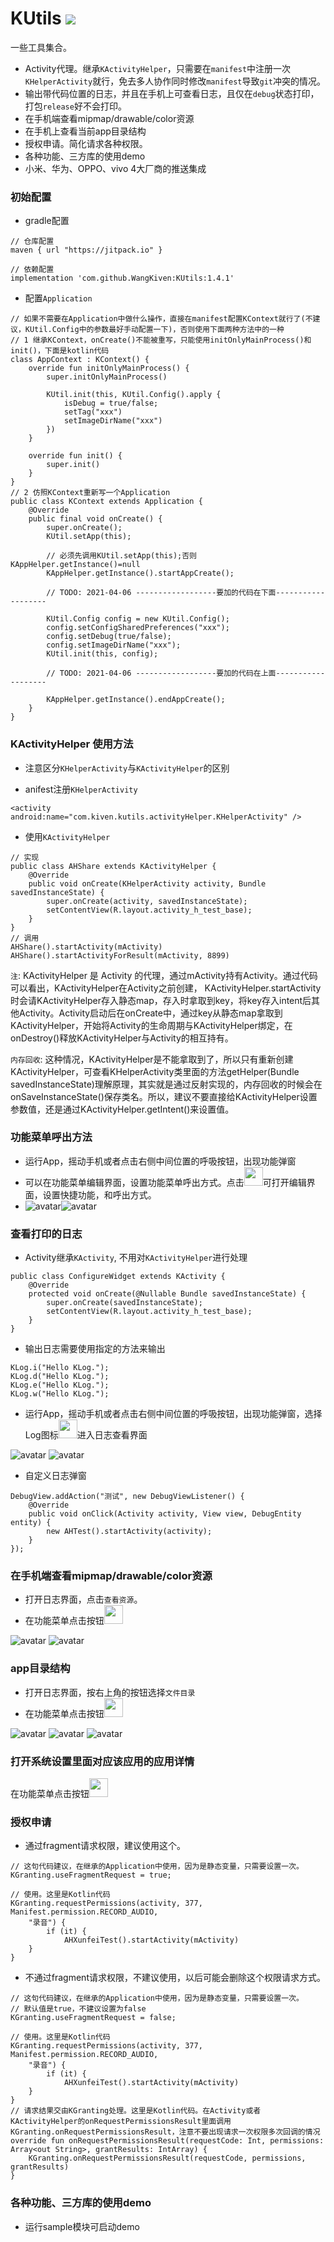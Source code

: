 # KUtils [![](https://jitpack.io/v/WangKiven/KUtils.svg)](https://jitpack.io/#WangKiven/KUtils)
一些工具集合。
- Activity代理。继承`KActivityHelper`，只需要在`manifest`中注册一次`KHelperActivity`就行，免去多人协作同时修改`manifest`导致`git`冲突的情况。
- 输出带代码位置的日志，并且在手机上可查看日志，且仅在`debug`状态打印，打包`release`好不会打印。
- 在手机端查看mipmap/drawable/color资源
- 在手机上查看当前app目录结构
- 授权申请。简化请求各种权限。
- 各种功能、三方库的使用demo
- 小米、华为、OPPO、vivo 4大厂商的推送集成

### 初始配置

- gradle配置

```
// 仓库配置
maven { url "https://jitpack.io" }

// 依赖配置
implementation 'com.github.WangKiven:KUtils:1.4.1'
```

- 配置`Application`

```
// 如果不需要在Application中做什么操作，直接在manifest配置KContext就行了(不建议，KUtil.Config中的参数最好手动配置一下)，否则使用下面两种方法中的一种
// 1 继承KContext，onCreate()不能被重写，只能使用initOnlyMainProcess()和init()，下面是kotlin代码
class AppContext : KContext() {
    override fun initOnlyMainProcess() {
        super.initOnlyMainProcess()
        
        KUtil.init(this, KUtil.Config().apply {
            isDebug = true/false;
            setTag("xxx")
            setImageDirName("xxx")
        })
    }

    override fun init() {
        super.init()
    }
}
// 2 仿照KContext重新写一个Application
public class KContext extends Application {
    @Override
    public final void onCreate() {
        super.onCreate();
        KUtil.setApp(this);

        // 必须先调用KUtil.setApp(this);否则 KAppHelper.getInstance()=null
        KAppHelper.getInstance().startAppCreate();

        // TODO: 2021-04-06 ------------------要加的代码在下面-------------------
        
        KUtil.Config config = new KUtil.Config();
        config.setConfigSharedPreferences("xxx");
        config.setDebug(true/false);
        config.setImageDirName("xxx");
        KUtil.init(this, config);
        
        // TODO: 2021-04-06 ------------------要加的代码在上面-------------------

        KAppHelper.getInstance().endAppCreate();
    }
}
```



### KActivityHelper 使用方法
- 注意区分`KHelperActivity`与`KActivityHelper`的区别

- anifest注册`KHelperActivity`
```
<activity android:name="com.kiven.kutils.activityHelper.KHelperActivity" />
```

- 使用`KActivityHelper`
```
// 实现
public class AHShare extends KActivityHelper {
    @Override
    public void onCreate(KHelperActivity activity, Bundle savedInstanceState) {
        super.onCreate(activity, savedInstanceState);
        setContentView(R.layout.activity_h_test_base);
    }
}
// 调用
AHShare().startActivity(mActivity)
AHShare().startActivityForResult(mActivity, 8899)
```
`注`: KActivityHelper 是 Activity 的代理，通过mActivity持有Activity。通过代码可以看出，KActivityHelper在Activity之前创建， KActivityHelper.startActivity时会请KActivityHelper存入静态map，存入时拿取到key，将key存入intent后其他Activity。Activity启动后在onCreate中，通过key从静态map拿取到KActivityHelper，开始将Activity的生命周期与KActivityHelper绑定，在onDestroy()释放KActivityHelper与Activity的相互持有。

`内存回收`: 这种情况，KActivityHelper是不能拿取到了，所以只有重新创建KActivityHelper，可查看KHelperActivity类里面的方法getHelper(Bundle savedInstanceState)理解原理，其实就是通过反射实现的，内存回收的时候会在onSaveInstanceState()保存类名。所以，建议不要直接给KActivityHelper设置参数值，还是通过KActivityHelper.getIntent()来设置值。

### 功能菜单呼出方法

- 运行App，摇动手机或者点击右侧中间位置的呼吸按钮，出现功能弹窗
- 可以在功能菜单编辑界面，设置功能菜单呼出方式。点击<img src="kutils/src/main/res/mipmap-xxhdpi/k_ic_more.png" width="30"/>可打开编辑界面，设置快捷功能，和呼出方式。
- ![avatar](images/1.jpg)![avatar](images/8.jpg)

### 查看打印的日志
- Activity继承`KActivity`, 不用对`KActivityHelper`进行处理
```
public class ConfigureWidget extends KActivity {
    @Override
    protected void onCreate(@Nullable Bundle savedInstanceState) {
        super.onCreate(savedInstanceState);
        setContentView(R.layout.activity_h_test_base);
    }
}
```
- 输出日志需要使用指定的方法来输出
```
KLog.i("Hello KLog.");
KLog.d("Hello KLog.");
KLog.e("Hello KLog.");
KLog.w("Hello KLog.");
```
- 运行App，摇动手机或者点击右侧中间位置的呼吸按钮，出现功能弹窗，选择Log图标<img src="kutils/src/main/res/mipmap-xxhdpi/k_ic_text_log.png" width="30"/>进入日志查看界面

![avatar](images/1.jpg)  ![avatar](images/2.jpg)
- 自定义日志弹窗
```
DebugView.addAction("测试", new DebugViewListener() {
    @Override
    public void onClick(Activity activity, View view, DebugEntity entity) {
        new AHTest().startActivity(activity);
    }
});
```
### 在手机端查看mipmap/drawable/color资源
- 打开日志界面，点击`查看资源`。
- 在功能菜单点击按钮<img src="kutils/src/main/res/mipmap-xxhdpi/k_ic_source.png" width="30"/>

![avatar](images/4.jpg)  ![avatar](images/7.jpg)
### app目录结构
- 打开日志界面，按右上角的按钮选择`文件目录`
- 在功能菜单点击按钮<img src="kutils/src/main/res/mipmap-xxhdpi/k_ic_dir.png" width="30"/>

![avatar](images/3.jpg)  ![avatar](images/5.jpg)  ![avatar](images/6.jpg)



### 打开系统设置里面对应该应用的应用详情

在功能菜单点击按钮<img src="kutils/src/main/res/mipmap-xxhdpi/k_ic_info.png" width="30"/>

### 授权申请

- 通过fragment请求权限，建议使用这个。
```
// 这句代码建议，在继承的Application中使用，因为是静态变量，只需要设置一次。
KGranting.useFragmentRequest = true;

// 使用。这里是Kotlin代码
KGranting.requestPermissions(activity, 377, Manifest.permission.RECORD_AUDIO,
    "录音") {
        if (it) {
            AHXunfeiTest().startActivity(mActivity)
    }
}
```
- 不通过fragment请求权限，不建议使用，以后可能会删除这个权限请求方式。
```
// 这句代码建议，在继承的Application中使用，因为是静态变量，只需要设置一次。
// 默认值是true，不建议设置为false
KGranting.useFragmentRequest = false;

// 使用。这里是Kotlin代码
KGranting.requestPermissions(activity, 377, Manifest.permission.RECORD_AUDIO,
    "录音") {
        if (it) {
            AHXunfeiTest().startActivity(mActivity)
    }
}
// 请求结果交由KGranting处理。这里是Kotlin代码。在Activity或者KActivityHelper的onRequestPermissionsResult里面调用KGranting.onRequestPermissionsResult，注意不要出现请求一次权限多次回调的情况
override fun onRequestPermissionsResult(requestCode: Int, permissions: Array<out String>, grantResults: IntArray) {
    KGranting.onRequestPermissionsResult(requestCode, permissions, grantResults)
}
```
### 各种功能、三方库的使用demo
- 运行sample模块可启动demo
